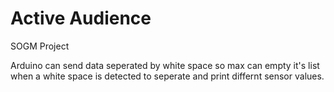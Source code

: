 Active Audience
===============

SOGM Project 

Arduino can send data seperated by white space so max can empty it's list when a white space is detected to seperate and print differnt sensor values.

